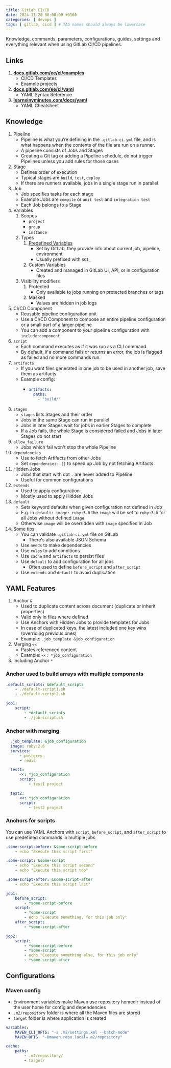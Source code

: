 ```yaml
---
title: GitLab CI/CD
date: 2024-11-20 00:00:00 +0100
categories: [ devops ]
tags: [ gitlab, cicd ] # TAG names should always be lowercase
---
```


Knowledge, commands, parameters, configurations, guides, settings and everything relevant when using GitLab CI/CD
pipelines.

## Links

1. **[docs.gitlab.com/ee/ci/examples](https://docs.gitlab.com/ee/ci/examples/)**
    - CI/CD Templates
    - Example projects
2. **[docs.gitlab.com/ee/ci/yaml](https://docs.gitlab.com/ee/ci/examples/)**
    - YAML Syntax Reference
3. **[learnxinyminutes.com/docs/yaml](https://learnxinyminutes.com/docs/yaml/)**
    - YAML Cheatsheet

## Knowledge

1. Pipeline
    - Pipeline is what you’re defining in the `.gitlab-ci.yml` file, and is what happens when the contents of the file
      are run on a runner.
    - A pipeline consists of Jobs and Stages
    - Creating a Git tag or adding a Pipeline schedule, do not trigger Pipelines unless you add rules for those cases
2. Stage
    - Defines order of execution
    - Typical stages are `build`, `test`, `deploy`
    - If there are runners available, jobs in a single stage run in parallel
3. Job
    - Job specifies tasks for each stage
    - Example Jobs are `compile` or `unit test` and `integration test`
    - Each Job belongs to a Stage
4. Variables
    1. Scopes
        - `project`
        - `group`
        - `instance`
    2. Types
        1. [Predefined Variables](https://docs.gitlab.com/ee/ci/variables/predefined_variables.html)
            - Set by GitLab, they provide info about current job, pipeline, environment
            - Usually prefixed with `$CI_`
        2. Custom Variables
            - Created and managed in GitLab UI, API, or in configuration files
    3. Visibility modifiers
        1. Protected
            - Only available to jobs running on protected branches or tags
        2. Masked
            - Values are hidden in job logs
5. CI/CD Component
    - Reusable pipeline configuration unit
    - Use a CI/CD Component to compose an entire pipeline configuration or a small part of a larger pipeline
    - You can add a component to your pipeline configuration with `include:component`
6. `script`
    - Each command executes as if it was run as a CLI command.
    - By default, if a command fails or returns an error, the job is flagged as failed and no more commands run.
7. `artifacts`
    - If you want files generated in one job to be used in another job, save them as artifacts.
    - Example config:
        - ```yaml
          artifacts:
            paths:
              - "build/"
          ```
8. `stages`
    - `stages` lists Stages and their order
    - Jobs in the same Stage can run in parallel
    - Jobs in later Stages wait for jobs in earlier Stages to complete
    - If a Job fails, the whole Stage is considered failed and Jobs in later Stages do not start
9. `allow_failure`
    - Jobs which fail won't stop the whole Pipeline
10. `dependencies`
    - Use to fetch Artifacts from other Jobs
    - Set `dependencies: []` to speed up Job by not fetching Artifacts
11. Hidden Jobs
    - Jobs that start with dot `.` are never added to Pipeline
    - Useful for common configurations
12. `extends`
    - Used to apply configuration
    - Mostly used to apply Hidden Jobs
13. `default`
    - Sets keyword defaults when given configuration not defined in Job
    - E.g. in `default: image: ruby:3.0` the `image` will be set to `ruby:3.0` for all Jobs without defined `image`
    - Otherwise `image` will be overridden with `image` specified in Job
14. Some tips
    - You can validate `.gitlab-ci.yml` file on GitLab
        - There's also available JSON Schema
    - Use `needs` to make dependencies
    - Use `rules` to add conditions
    - Use `cache` and `artifacts` to persist files
    - Use `default` to add configuration for all jobs
        - Often used to define `before_script` and `after_script`
    - Use `extends` and `default` to avoid duplication

## YAML Features

1. Anchor `&`
    - Used to duplicate content across document (duplicate or inherit properties)
    - Valid only in files where defined
    - Use Anchors with Hidden Jobs to provide templates for Jobs
    - In case of duplicated keys, the latest included one key wins (overriding previous ones)
    - Example: `.job_template &job_configuration`
2. Merging `<<`
    - Pastes referenced content
    - Example: `<<: *job_configuration`
3. Including Anchor `*`

### Anchor used to build arrays with multiple components

```yaml
.default_scripts: &default_scripts
    - ./default-script1.sh
    - ./default-script2.sh

job1:
    script:
        - *default_scripts
        - ./job-script.sh
```

### Anchor with merging

```yaml
  .job_template: &job_configuration
  image: ruby:2.6
  services:
      - postgres
      - redis

  test1:
      <<: *job_configuration
      script:
          - test1 project

  test2:
      <<: *job_configuration
      script:
          - test2 project
```

### Anchors for scripts

You can use YAML Anchors with `script`, `before_script`, and `after_script` to use predefined commands in multiple jobs

```yaml
.some-script-before: &some-script-before
    - echo "Execute this script first"

.some-script: &some-script
    - echo "Execute this script second"
    - echo "Execute this script too"

.some-script-after: &some-script-after
    - echo "Execute this script last"

job1:
    before_script:
        - *some-script-before
    script:
        - *some-script
        - echo "Execute something, for this job only"
    after_script:
        - *some-script-after

job2:
    script:
        - *some-script-before
        - *some-script
        - echo "Execute something else, for this job only"
        - *some-script-after
```

## Configurations

### Maven config

- Environment variables make Maven use repository homedir instead of the user home for config and dependencies
- `.m2/repository` folder is where all the Maven files are stored
- `target` folder is where application is created

```yaml
variables:
    MAVEN_CLI_OPTS: "-s .m2/settings.xml --batch-mode"
    MAVEN_OPTS: "-Dmaven.repo.local=.m2/repository"

cache:
    paths:
        - .m2/repository/
        - target/
```
